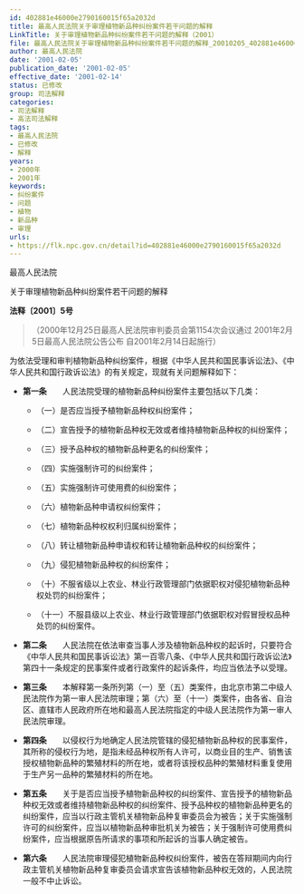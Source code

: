 ```yaml
---
id: 402881e46000e2790160015f65a2032d
title: 最高人民法院关于审理植物新品种纠纷案件若干问题的解释
LinkTitle: 关于审理植物新品种纠纷案件若干问题的解释（2001）
file: 最高人民法院关于审理植物新品种纠纷案件若干问题的解释_20010205_402881e46000e2790160015f65a2032d.docx
author: 最高人民法院
date: '2001-02-05'
publication_date: '2001-02-05'
effective_date: '2001-02-14'
status: 已修改
group: 司法解释
categories:
- 司法解释
- 高法司法解释
tags:
- 最高人民法院
- 已修改
- 解释
years:
- 2000年
- 2001年
keywords:
- 纠纷案件
- 问题
- 植物
- 新品种
- 审理
urls:
- https://flk.npc.gov.cn/detail?id=402881e46000e2790160015f65a2032d
---
```


最高人民法院

关于审理植物新品种纠纷案件若干问题的解释

**法释〔2001〕5号**

> （2000年12月25日最高人民法院审判委员会第1154次会议通过 2001年2月5日最高人民法院公告公布 自2001年2月14日起施行）

为依法受理和审判植物新品种纠纷案件，根据《中华人民共和国民事诉讼法》、《中华人民共和国行政诉讼法》的有关规定，现就有关问题解释如下：

- **第一条**　　人民法院受理的植物新品种纠纷案件主要包括以下几类：

  - （一）是否应当授予植物新品种权纠纷案件；

  - （二）宣告授予的植物新品种权无效或者维持植物新品种权的纠纷案件；

  - （三）授予品种权的植物新品种更名的纠纷案件；

  - （四）实施强制许可的纠纷案件；

  - （五）实施强制许可使用费的纠纷案件；

  - （六）植物新品种申请权纠纷案件；

  - （七）植物新品种权权利归属纠纷案件；

  - （八）转让植物新品种申请权和转让植物新品种权的纠纷案件；

  - （九）侵犯植物新品种权的纠纷案件；

  - （十）不服省级以上农业、林业行政管理部门依据职权对侵犯植物新品种权处罚的纠纷案件；

  - （十一）不服县级以上农业、林业行政管理部门依据职权对假冒授权品种处罚的纠纷案件。

- **第二条**　　人民法院在依法审查当事人涉及植物新品种权的起诉时，只要符合《中华人民共和国民事诉讼法》第一百零八条、《中华人民共和国行政诉讼法》第四十一条规定的民事案件或者行政案件的起诉条件，均应当依法予以受理。

- **第三条**　　本解释第一条所列第（一）至（五）类案件，由北京市第二中级人民法院作为第一审人民法院审理；第（六）至（十一）类案件，由各省、自治区、直辖市人民政府所在地和最高人民法院指定的中级人民法院作为第一审人民法院审理。

- **第四条**　　以侵权行为地确定人民法院管辖的侵犯植物新品种权的民事案件，其所称的侵权行为地，是指未经品种权所有人许可，以商业目的生产、销售该授权植物新品种的繁殖材料的所在地，或者将该授权品种的繁殖材料重复使用于生产另一品种的繁殖材料的所在地。

- **第五条**　　关于是否应当授予植物新品种权的纠纷案件、宣告授予的植物新品种权无效或者维持植物新品种权的纠纷案件、授予品种权的植物新品种更名的纠纷案件，应当以行政主管机关植物新品种复审委员会为被告；关于实施强制许可的纠纷案件，应当以植物新品种审批机关为被告；关于强制许可使用费纠纷案件，应当根据原告所请求的事项和所起诉的当事人确定被告。

- **第六条**　　人民法院审理侵犯植物新品种权纠纷案件，被告在答辩期间内向行政主管机关植物新品种复审委员会请求宣告该植物新品种权无效的，人民法院一般不中止诉讼。
